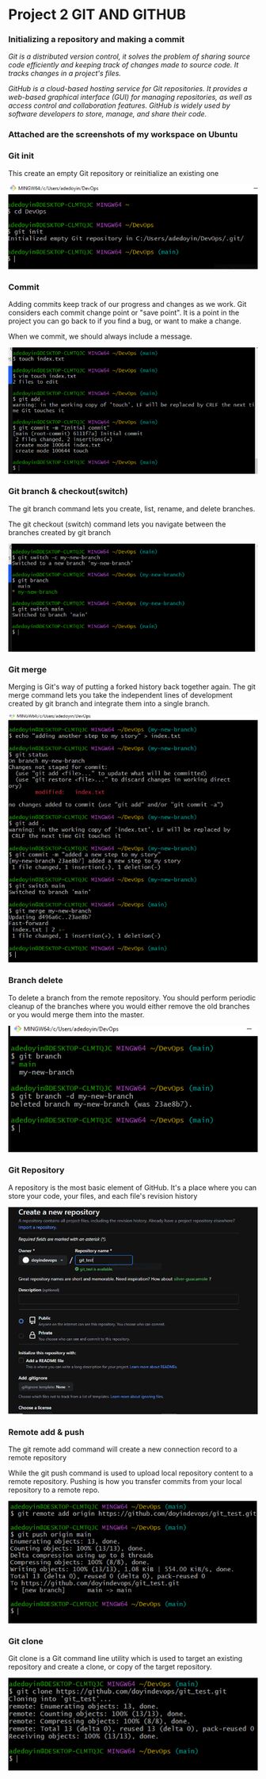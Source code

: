 # Project 2 GIT AND GITHUB

### Initializing a repository and making a commit


*Git is a distributed version control, it solves the problem of sharing source code efficiently and keeping track of changes made to source code.* 
*It tracks changes in a project's files.*

*GitHub is a cloud-based hosting service for Git repositories. It provides a web-based graphical interface (GUI) for managing repositories, as well as access control and collaboration features. GitHub is widely used by software developers to store, manage, and share their code.*

### Attached are the screenshots of my workspace on Ubuntu

### Git init
This create an empty Git repository or reinitialize an existing one

![Alt text](<Images/1 Git init/INIT.PNG>) 


### Commit
Adding commits keep track of our progress and changes as we work. Git considers each commit change point or "save point". It is a point in the project you can go back to if you find a bug, or want to make a change.

When we commit, we should always include a message.

![Alt text](<Images/2 commit/commit.PNG>) 


### Git branch & checkout(switch)
The git branch command lets you create, list, rename, and delete branches.

The git checkout (switch) command lets you navigate between the branches created by git branch

![Alt text](<Images/3 git branch/git branch.PNG>) 


### Git merge
Merging is Git's way of putting a forked history back together again. The git merge command lets you take the independent lines of development created by git branch and integrate them into a single branch.

![Alt text](<Images/4 merging/merging.PNG>)  

### Branch delete

To delete a branch from the remote repository.  You should perform periodic cleanup of the branches where you would either remove the old branches or you would merge them into the master. 

![Alt text](<Images/5 branch delete/branch delete.PNG>) 

### Git Repository

A repository is the most basic element of GitHub. It's a place where you can store your code, your files, and each file's revision history

![Alt text](<Images/6 git repository/git repository.PNG>) 


### Remote add & push

The git remote add command will create a new connection record to a remote repository

While the git push command is used to upload local repository content to a remote repository. Pushing is how you transfer commits from your local repository to a remote repo.

![Alt text](<Images/7 Remote add & push/remote add and push.PNG>) 

### Git clone

Git clone is a Git command line utility which is used to target an existing repository and create a clone, or copy of the target repository. 

![Alt text](<Images/8 git clone/git clone.PNG>) 